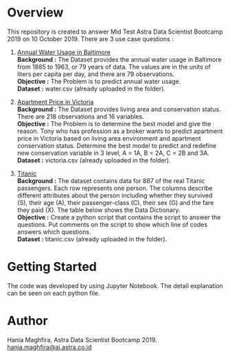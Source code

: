 # Overview
This repository is created to answer Mid Test Astra Data Scientist Bootcamp 2019 on 10 October 2019. There are 3 use case questions : <br>
1. [Annual Water Usage in Baltimore](https://github.com/hmaghfira/Mid-Test-ADSB2019/tree/master/%231)<br>
**Background :** The Dataset provides the annual water usage in Baltimore from 1885 to 1963, or 79 years of data.
The values are in the units of liters per capita per day, and there are 79 observations.<br>
**Objective :** The Problem is to predict annual water usage.<br>
**Dataset :** water.csv (already uploaded in the folder).

2. [Apartment Price in Victoria](https://github.com/hmaghfira/Mid-Test-ADSB2019/tree/master/%232)<br>
**Background :** The Dataset provides living area and conservation status. There are 218 observations and 16 variables.<br>
**Objective :** The Problem is to determine the best model and give the reason. Tony who has profession as a broker wants to predict apartment price in Victoria based on living area environment and apartment conservation status. Determine the best model to predict and redefine new conservation variable in 3 level, A = 1A, B = 2A, C = 2B and 3A.<br>
**Dataset :** victoria.csv (already uploaded in the folder).

3. [Titanic](https://github.com/hmaghfira/Mid-Test-ADSB2019/tree/master/%233)<br>
**Background :** The dataset contains data for 887 of the real Titanic passengers. Each row represents one person. The columns describe different attributes about the person including whether they survived (S), their age (A), their passenger-class (C), their sex (G) and the fare they paid (X). The table below shows the Data Dictionary.<br>
**Objective :** Create a python script that contains the script to answer the questions. Put comments on the script to show which line of codes answers which questions.<br>
**Dataset :** titanic.csv (already uploaded in the folder).

# Getting Started
The code was developed by using Jupyter Notebook. The detail explanation can be seen on each python file.

# Author
Hania Maghfira, Astra Data Scientist Bootcamp 2019.<br>
hania.maghfira@ai.astra.co.id
